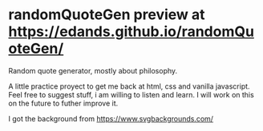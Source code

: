 # randomQuoteGen preview at https://edands.github.io/randomQuoteGen/
Random quote generator, mostly about philosophy.

A little practice proyect to get me back at html, css and vanilla javascript.
Feel free to suggest stuff, i am willing to listen and learn. 
I will work on this on the future to futher improve it.

I got the background from https://www.svgbackgrounds.com/
